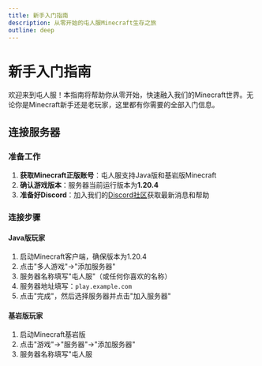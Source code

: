 ```yaml
---
title: 新手入门指南
description: 从零开始的屯人服Minecraft生存之旅
outline: deep
---
```


# 新手入门指南

欢迎来到屯人服！本指南将帮助你从零开始，快速融入我们的Minecraft世界。无论你是Minecraft新手还是老玩家，这里都有你需要的全部入门信息。

## 连接服务器

### 准备工作

1. **获取Minecraft正版账号**：屯人服支持Java版和基岩版Minecraft
2. **确认游戏版本**：服务器当前运行版本为**1.20.4**
3. **准备好Discord**：加入我们的[Discord社区](https://discord.gg/example)获取最新消息和帮助

### 连接步骤

#### Java版玩家

1. 启动Minecraft客户端，确保版本为1.20.4
2. 点击"多人游戏"→"添加服务器"
3. 服务器名称填写"屯人服"（或任何你喜欢的名称）
4. 服务器地址填写：`play.example.com`
5. 点击"完成"，然后选择服务器并点击"加入服务器"

#### 基岩版玩家

1. 启动Minecraft基岩版
2. 点击"游戏"→"服务器"→"添加服务器"
3. 服务器名称填写"屯人服